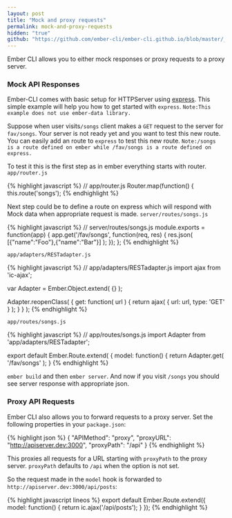 ```yaml
---
layout: post
title: "Mock and proxy requests"
permalink: mock-and-proxy-requests
hidden: "true"
github: "https://github.com/ember-cli/ember-cli.github.io/blob/master/_posts/2013-04-10-mock-and-proxy-requests.md"
---
```


Ember CLI allows you to either mock responses or proxy requests to a proxy server.

### Mock API Responses

Ember-CLI comes with basic setup for HTTPServer using [express](http://expressjs.com/).
This simple example will help you how to get started with `express`.
`Note:This example does not use ember-data library. `

Suppose when user visits`/songs` client makes a `GET` request to the server for `fav/songs`.
Your server is not ready yet and you want to test this new route. You can easily add an route to `express` to test this new route.
`Note:/songs is a route defined on ember while /fav/songs is a route defined on express.`

To test it this is the first step as in ember everything starts with router.
`app/router.js`

{% highlight javascript %}
// app/router.js
Router.map(function() {
  this.route('songs');
{% endhighlight %}

Next step could be to define a route on express which will respond with Mock data when appropriate request is made.
`server/routes/songs.js`

{% highlight javascript %}
// server/routes/songs.js
module.exports = function(app) {
  app.get('/fav/songs', function(req, res) {
  res.json( [{"name":"Foo"},{"name":"Bar"}] );
  });
};
{% endhighlight %}

`app/adapters/RESTadapter.js`

{% highlight javascript %}
// app/adapters/RESTadapter.js
import ajax from 'ic-ajax';

var Adapter = Ember.Object.extend( {} );

Adapter.reopenClass( {
  get: function( url ) {
    return ajax( { url: url, type: 'GET' } );
  }
} );
{% endhighlight %}

`app/routes/songs.js`

{% highlight javascript %}
// app/routes/songs.js
import Adapter from 'app/adapters/RESTadapter';

export default Ember.Route.extend( {
  model: function() {
    return Adapter.get( '/fav/songs' );
  }
{% endhighlight %}

`ember build` and then `ember server`. And now if you visit `/songs` you should see server response with appropriate json.

### Proxy API Requests

Ember CLI also allows you to forward requests to a proxy server. Set the following
properties in your `package.json`:

{% highlight json %}
{
  "APIMethod": "proxy",
  "proxyURL": "http://apiserver.dev:3000",
  "proxyPath": "/api"
}
{% endhighlight %}

This proxies all requests for a URL starting with `proxyPath` to the proxy server.
`proxyPath` defaults to `/api` when the option is not set.

So the request made in the `model` hook is forwarded to
`http://apiserver.dev:3000/api/posts`:

{% highlight javascript lineos %}
export default Ember.Route.extend({
  model: function() {
    return ic.ajax('/api/posts');
  }
});
{% endhighlight %}
